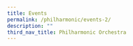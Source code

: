 ```yaml
---
title: Events
permalink: /philharmonic/events-2/
description: ""
third_nav_title: Philharmonic Orchestra
---
```

